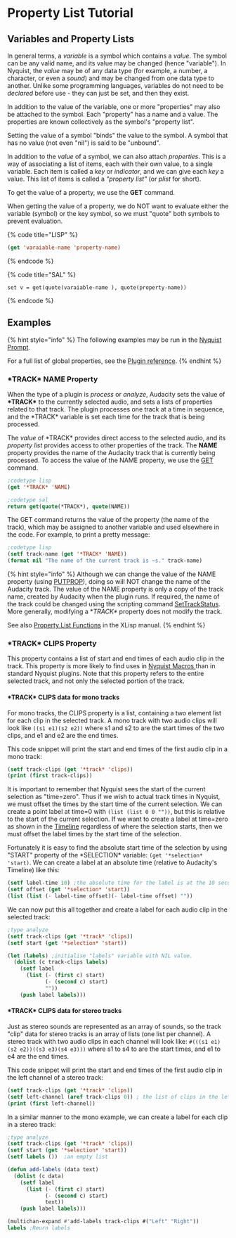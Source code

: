 # Property List Tutorial

## Variables and Property Lists <a href="#variables_and_property_lists" id="variables_and_property_lists"></a>

In general terms, a _variable_ is a symbol which contains a _value_. The symbol can be any valid name, and its value may be changed (hence "variable"). In Nyquist, the _value_ may be of any data type (for example, a number, a character, or even a _sound_) and may be changed from one data type to another. Unlike some programming languages, variables do not need to be _declared_ before use - they can just be set, and then they exist.

In addition to the value of the variable, one or more "properties" may also be attached to the symbol. Each "property" has a name and a value. The properties are known collectively as the symbol's "property list".

Setting the value of a symbol "binds" the value to the symbol. A symbol that has no value (not even "nil") is said to be "unbound".

In addition to the _value_ of a symbol, we can also attach _properties_. This is a way of associating a list of items, each with their own value, to a single variable. Each item is called a _key_ or _indicator_, and we can give each _key_ a value. This list of items is called a _"property list"_ (or _plist_ for short).

To get the value of a property, we use the **GET** command.

When getting the value of a property, we do NOT want to evaluate either the variable (symbol) or the key symbol, so we must "quote" both symbols to prevent evaluation.

{% code title="LISP" %}
```lisp
(get 'varaiable-name 'property-name)
```
{% endcode %}

{% code title="SAL" %}
```clike
set v = get(quote(varaiable-name ), quote(property-name))
```
{% endcode %}

## Examples

{% hint style="info" %}
The following examples may be run in the [Nyquist Prompt](https://manual.audacityteam.org/man/nyquist\_prompt.html).

For a full list of global properties, see the [Plugin reference](../plugin-reference.md).
{% endhint %}

### \*TRACK\* NAME Property <a href="#track_name_property" id="track_name_property"></a>

When the type of a plugin is _process_ or _analyze_, Audacity sets the value of **\*TRACK\*** to the currently selected audio, and sets a lists of properties related to that track. The plugin processes one track at a time in sequence, and the \*TRACK\* variable is set each time for the track that is being processed.

The _value_ of \*TRACK\* provides direct access to the selected audio, and its _property list_ provides access to other properties of the track. The **NAME** property provides the name of the Audacity track that is currently being processed. To access the value of the NAME property, we use the [GET](http://www.audacity-forum.de/download/edgar/nyquist/nyquist-doc/xlisp/xlisp-ref/xlisp-ref-130.htm) command.

```lisp
;codetype lisp
(get '*TRACK* 'NAME)

;codetype sal
return get(quote(*TRACK*), quote(NAME))
```

The GET command returns the value of the property (the name of the track), which may be assigned to another variable and used elsewhere in the code. For example, to print a pretty message:

```lisp
;codetype lisp
(setf track-name (get '*TRACK* 'NAME))
(format nil "The name of the current track is ~s." track-name)
```

{% hint style="info" %}
Although we can change the value of the NAME property (using [PUTPROP](http://www.audacity-forum.de/download/edgar/nyquist/nyquist-doc/xlisp/xlisp-ref/xlisp-ref-209.htm)), doing so will NOT change the name of the Audacity track. The value of the NAME property is only a copy of the track name, created by Audacity when the plugin runs. If required, the name of the track could be changed using the scripting command [SetTrackStatus](https://manual.audacityteam.org/man/scripting\_reference.html#Extra:\_Scriptables\_I).\
More generally, modifying a \*_TRACK\*_ property does not modify the track.

See also [Property List Functions](http://www.audacity-forum.de/download/edgar/nyquist/nyquist-doc/xlisp/xlisp-man/xlisp-man-014.htm) in the XLisp manual.
{% endhint %}

### \*TRACK\* CLIPS Property <a href="#track_clips_property" id="track_clips_property"></a>

This property contains a list of start and end times of each audio clip in the track. This property is more likely to find uses in [Nyquist Macros ](macro-tutorial.md)than in standard Nyquist plugins. Note that this property refers to the entire selected track, and not only the selected portion of the track.

#### **\*TRACK\* CLIPS data for mono tracks**

For mono tracks, the CLIPS property is a list, containing a two element list for each clip in the selected track. A mono track with two audio clips will look like `((s1 e1)(s2 e2))` where s1 and s2 to are the start times of the two clips, and e1 and e2 are the end times.

This code snippet will print the start and end times of the first audio clip in a mono track:

```lisp
(setf track-clips (get '*track* 'clips))
(print (first track-clips))
```

It is important to remember that Nyquist sees the start of the current selection as "time=zero". Thus if we wish to actual track times in Nyquist, we must offset the times by the start time of the current selection. We can create a point label at time=0 with `(list (list 0 0 ""))`, but this is relative to the start of the current selection. If we want to create a label at time=zero as shown in the [Timeline](https://manual.audacityteam.org/man/timeline.html) regardless of where the selection starts, then we must offset the label times by the start time of the selection.

Fortunately it is easy to find the absolute start time of the selection by using "START" property of the \*SELECTION\* variable: `(get '*selection* 'start)`. We can create a label at an absolute time (relative to Audacity's Timeline) like this:

```lisp
(setf label-time 10) ;the absolute time for the label is at the 10 second mark
(setf offset (get '*selection* 'start))
(list (list (- label-time offset)(- label-time offset) ""))
```

We can now put this all together and create a label for each audio clip in the selected track:

```lisp
;type analyze
(setf track-clips (get '*track* 'clips))
(setf start (get '*selection* 'start))

(let (labels) ;initialise "labels" variable with NIL value.
  (dolist (c track-clips labels)
    (setf label
      (list (- (first c) start)
            (- (second c) start)
            ""))
    (push label labels)))
```

#### **\*TRACK\* CLIPS data for stereo tracks**

Just as stereo sounds are represented as an array of sounds, so the track "clip" data for stereo tracks is an array of lists (one list per channel). A stereo track with two audio clips in each channel will look like: `#(((s1 e1)(s2 e2))((s3 e3)(s4 e3)))` where s1 to s4 to are the start times, and e1 to e4 are the end times.

This code snippet will print the start and end times of the first audio clip in the left channel of a stereo track:

```lisp
(setf track-clips (get '*track* 'clips))
(setf left-channel (aref track-clips 0)) ; the list of clips in the left channel
(print (first left-channel))
```

In a similar manner to the mono example, we can create a label for each clip in a stereo track:

```lisp
;type analyze
(setf track-clips (get '*track* 'clips))
(setf start (get '*selection* 'start))
(setf labels ())  ;an empty list

(defun add-labels (data text)
  (dolist (c data)
    (setf label
      (list (- (first c) start)
            (- (second c) start)
            text))
    (push label labels)))

(multichan-expand #'add-labels track-clips #("Left" "Right"))
labels ;Reurn labels
```
